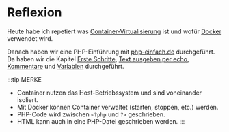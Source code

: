 # Reflexion

Heute habe ich repetiert was [Container-Virtualisierung](./auftrag#11-was-ist-container-virtualisierung) ist und wofür [Docker](./auftrag#12-wofür-wird-docker-verwendet) verwendet wird.

Danach haben wir eine PHP-Einführung mit [php-einfach.de](https://www.php-einfach.de/) durchgeführt. Da haben wir die Kapitel [Erste Schritte](./auftrag#21-erste-schritte), [Text ausgeben per echo](./auftrag#22-text-ausgeben-per-echo), [Kommentare](./auftrag#23-php-kommentare) und [Variablen](./auftrag#24-variablen) durchgeführt.

:::tip MERKE
- Container nutzen das Host-Betriebssystem und sind voneinander isoliert.
- Mit Docker können Container verwaltet (starten, stoppen, etc.) werden.
- PHP-Code wird zwischen `<?php` und `?>` geschrieben.
- HTML kann auch in eine PHP-Datei geschrieben werden.
:::